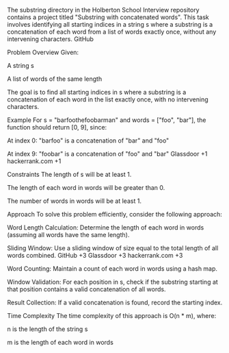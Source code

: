The substring directory in the Holberton School Interview repository contains a project titled "Substring with concatenated words". This task involves identifying all starting indices in a string s where a substring is a concatenation of each word from a list of words exactly once, without any intervening characters.
GitHub

Problem Overview
Given:

A string s

A list of words of the same length

The goal is to find all starting indices in s where a substring is a concatenation of each word in the list exactly once, with no intervening characters.

Example
For s = "barfoothefoobarman" and words = ["foo", "bar"], the function should return [0, 9], since:

At index 0: "barfoo" is a concatenation of "bar" and "foo"

At index 9: "foobar" is a concatenation of "foo" and "bar"
Glassdoor
+1
hackerrank.com
+1

Constraints
The length of s will be at least 1.

The length of each word in words will be greater than 0.

The number of words in words will be at least 1.

Approach
To solve this problem efficiently, consider the following approach:

Word Length Calculation: Determine the length of each word in words (assuming all words have the same length).

Sliding Window: Use a sliding window of size equal to the total length of all words combined.
GitHub
+3
Glassdoor
+3
hackerrank.com
+3

Word Counting: Maintain a count of each word in words using a hash map.

Window Validation: For each position in s, check if the substring starting at that position contains a valid concatenation of all words.

Result Collection: If a valid concatenation is found, record the starting index.

Time Complexity
The time complexity of this approach is O(n * m), where:

n is the length of the string s

m is the length of each word in words

